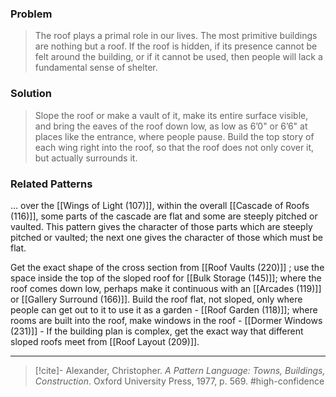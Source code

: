 ### Problem
>The roof plays a primal role in our lives. The most primitive buildings are nothing but a roof. If the roof is hidden, if its presence cannot be felt around the building, or if it cannot be used, then people will lack a fundamental sense of shelter.

### Solution
>Slope the roof or make a vault of it, make its entire surface visible, and bring the eaves of the roof down low, as low as 6’0" or 6’6" at places like the entrance, where people pause. Build the top story of each wing right into the roof, so that the roof does not only cover it, but actually surrounds it.

### Related Patterns
... over the [[Wings of Light (107)]], within the overall [[Cascade of Roofs (116)]], some parts of the cascade are flat and some are steeply pitched or vaulted. This pattern gives the character of those parts which are steeply pitched or vaulted; the next one gives the character of those which must be flat.

Get the exact shape of the cross section from [[Roof Vaults (220)]] ; use the space inside the top of the sloped roof for [[Bulk Storage (145)]]; where the roof comes down low, perhaps make it continuous with an [[Arcades (119)]] or [[Gallery Surround (166)]]. Build the roof flat, not sloped, only where people can get out to it to use it as a garden - [[Roof Garden (118)]]; where rooms are built into the roof, make windows in the roof - [[Dormer Windows (231)]] - If the building plan is complex, get the exact way that different sloped roofs meet from [[Roof Layout (209)]].

---
> [!cite]- Alexander, Christopher. _A Pattern Language: Towns, Buildings, Construction_. Oxford University Press, 1977, p. 569.
> #high-confidence 